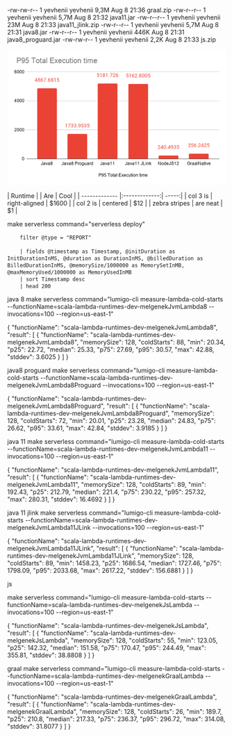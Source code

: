 -rw-rw-r-- 1 yevhenii yevhenii 9,3M Aug  8 21:36 graal.zip
-rw-r--r-- 1 yevhenii yevhenii 5,7M Aug  8 21:32 java11.jar
-rw-r--r-- 1 yevhenii yevhenii  23M Aug  8 21:33 java11_jlink.zip
-rw-r--r-- 1 yevhenii yevhenii 5,7M Aug  8 21:31 java8.jar
-rw-r--r-- 1 yevhenii yevhenii 446K Aug  8 21:31 java8_proguard.jar
-rw-rw-r-- 1 yevhenii yevhenii 2,2K Aug  8 21:33 js.zip

![p95_total](p95_total_execution_time.png)

| Runtime |         | Are           | Cool  |
| ------------- |:-------------:| -----:|
| col 3 is      | right-aligned | $1600 |
| col 2 is      | centered      |   $12 |
| zebra stripes | are neat      |    $1 |

make serverless command="serverless deploy"

        filter @type = "REPORT"
        
        | fields @timestamp as Timestamp, @initDuration as InitDurationInMS, @duration as DurationInMS, @billedDuration as BilledDurationInMS, @memorySize/1000000 as MemorySetInMB, @maxMemoryUsed/1000000 as MemoryUsedInMB
        | sort Timestamp desc
        | head 200
    

java 8
make serverless command="lumigo-cli measure-lambda-cold-starts --functionName=scala-lambda-runtimes-dev-melgenekJvmLambda8 --invocations=100 --region=us-east-1"

{
  "functionName": "scala-lambda-runtimes-dev-melgenekJvmLambda8",
  "result": [
    {
      "functionName": "scala-lambda-runtimes-dev-melgenekJvmLambda8",
      "memorySize": 128,
      "coldStarts": 88,
      "min": 20.34,
      "p25": 22.72,
      "median": 25.33,
      "p75": 27.69,
      "p95": 30.57,
      "max": 42.88,
      "stddev": 3.6025
    }
  ]
}

java8 proguard
make serverless command="lumigo-cli measure-lambda-cold-starts --functionName=scala-lambda-runtimes-dev-melgenekJvmLambda8Proguard --invocations=100 --region=us-east-1"

{
  "functionName": "scala-lambda-runtimes-dev-melgenekJvmLambda8Proguard",
  "result": [
    {
      "functionName": "scala-lambda-runtimes-dev-melgenekJvmLambda8Proguard",
      "memorySize": 128,
      "coldStarts": 72,
      "min": 20.01,
      "p25": 23.28,
      "median": 24.83,
      "p75": 26.62,
      "p95": 33.61,
      "max": 42.84,
      "stddev": 3.9185
    }
  ]
}

java 11
make serverless command="lumigo-cli measure-lambda-cold-starts --functionName=scala-lambda-runtimes-dev-melgenekJvmLambda11 --invocations=100 --region=us-east-1"

{
  "functionName": "scala-lambda-runtimes-dev-melgenekJvmLambda11",
  "result": [
    {
      "functionName": "scala-lambda-runtimes-dev-melgenekJvmLambda11",
      "memorySize": 128,
      "coldStarts": 89,
      "min": 192.43,
      "p25": 212.79,
      "median": 221.4,
      "p75": 230.22,
      "p95": 257.32,
      "max": 280.31,
      "stddev": 16.4692
    }
  ]
}

java 11 jlink
make serverless command="lumigo-cli measure-lambda-cold-starts --functionName=scala-lambda-runtimes-dev-melgenekJvmLambda11JLink --invocations=100 --region=us-east-1"

{
  "functionName": "scala-lambda-runtimes-dev-melgenekJvmLambda11JLink",
  "result": [
    {
      "functionName": "scala-lambda-runtimes-dev-melgenekJvmLambda11JLink",
      "memorySize": 128,
      "coldStarts": 89,
      "min": 1458.23,
      "p25": 1686.54,
      "median": 1727.46,
      "p75": 1798.09,
      "p95": 2033.68,
      "max": 2617.22,
      "stddev": 156.6881
    }
  ]
}

js

make serverless command="lumigo-cli measure-lambda-cold-starts --functionName=scala-lambda-runtimes-dev-melgenekJsLambda --invocations=100 --region=us-east-1"

{
  "functionName": "scala-lambda-runtimes-dev-melgenekJsLambda",
  "result": [
    {
      "functionName": "scala-lambda-runtimes-dev-melgenekJsLambda",
      "memorySize": 128,
      "coldStarts": 55,
      "min": 123.05,
      "p25": 142.32,
      "median": 151.58,
      "p75": 170.47,
      "p95": 244.49,
      "max": 355.81,
      "stddev": 38.8808
    }
  ]
}

graal
make serverless command="lumigo-cli measure-lambda-cold-starts --functionName=scala-lambda-runtimes-dev-melgenekGraalLambda --invocations=100 --region=us-east-1"

{
  "functionName": "scala-lambda-runtimes-dev-melgenekGraalLambda",
  "result": [
    {
      "functionName": "scala-lambda-runtimes-dev-melgenekGraalLambda",
      "memorySize": 128,
      "coldStarts": 26,
      "min": 189.7,
      "p25": 210.8,
      "median": 217.33,
      "p75": 236.37,
      "p95": 296.72,
      "max": 314.08,
      "stddev": 31.8077
    }
  ]
}




    
    




